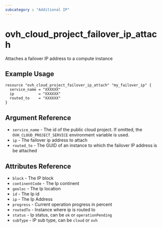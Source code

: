 ```yaml
---
subcategory : "Additional IP"
---
```


# ovh_cloud_project_failover_ip_attach

Attaches a failover IP address to a compute instance

## Example Usage

```hcl
resource "ovh_cloud_project_failover_ip_attach" "my_failover_ip" {
  service_name = "XXXXXX"
  ip           = "XXXXXX"
  routed_to    = "XXXXXX"
}
```

## Argument Reference


* `service_name` - The id of the public cloud project. If omitted,
  the `OVH_CLOUD_PROJECT_SERVICE` environment variable is used.
* `ip` - The failover ip address to attach
* `routed_to` - The GUID of an instance to which the failover IP address is be attached

## Attributes Reference

* `block` - The IP block
* `continentCode` - The Ip continent
* `geoloc` - The Ip location
* `id` - The Ip id
* `ip` - The Ip Address
* `progress` - Current operation progress in percent
* `routedTo` - Instance where ip is routed to
* `status` - Ip status, can be `ok` or `operationPending`
* `subType` - IP sub type, can be `cloud` or `ovh`
